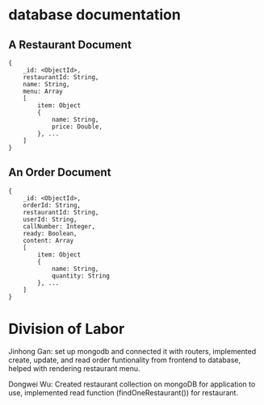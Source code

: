 # database documentation

## A Restaurant Document
```
{
    _id: <ObjectId>,
    restaurantId: String,
    name: String,
    menu: Array
    [
        item: Object 
        {
            name: String,
            price: Double,
        }, ...
    ]
}
```

## An Order Document
```
{  
    _id: <ObjectId>,  
    orderId: String,  
    restaurantId: String,  
    userId: String,  
    callNumber: Integer,  
    ready: Boolean,  
    content: Array  
    [  
        item: Object 
        {  
            name: String,  
            quantity: String  
        }, ...  
    ]  
}  
```

# Division of Labor
Jinhong Gan: set up mongodb and connected it with routers, implemented create, update, and read order funtionality from frontend to database, helped with rendering restaurant menu.

Dongwei Wu: Created restaurant collection on mongoDB for application to use, implemented read function (findOneRestaurant()) for restaurant.